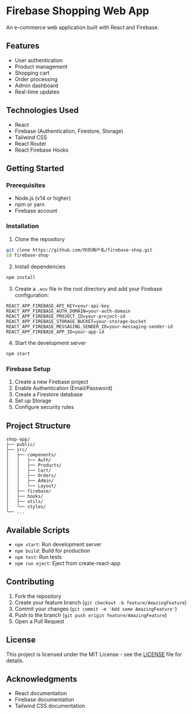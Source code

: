 # Firebase Shopping Web App

An e-commerce web application built with React and Firebase.

## Features

- User authentication
- Product management
- Shopping cart
- Order processing
- Admin dashboard
- Real-time updates

## Technologies Used

- React
- Firebase (Authentication, Firestore, Storage)
- Tailwind CSS
- React Router
- React Firebase Hooks

## Getting Started

### Prerequisites

- Node.js (v14 or higher)
- npm or yarn
- Firebase account

### Installation

1. Clone the repository
```bash
git clone https://github.com/你的用户名/firebase-shop.git
cd firebase-shop
```

2. Install dependencies
```bash
npm install
```

3. Create a `.env` file in the root directory and add your Firebase configuration:
```
REACT_APP_FIREBASE_API_KEY=your-api-key
REACT_APP_FIREBASE_AUTH_DOMAIN=your-auth-domain
REACT_APP_FIREBASE_PROJECT_ID=your-project-id
REACT_APP_FIREBASE_STORAGE_BUCKET=your-storage-bucket
REACT_APP_FIREBASE_MESSAGING_SENDER_ID=your-messaging-sender-id
REACT_APP_FIREBASE_APP_ID=your-app-id
```

4. Start the development server
```bash
npm start
```

### Firebase Setup

1. Create a new Firebase project
2. Enable Authentication (Email/Password)
3. Create a Firestore database
4. Set up Storage
5. Configure security rules

## Project Structure

```
shop-app/
├── public/
├── src/
│   ├── components/
│   │   ├── Auth/
│   │   ├── Products/
│   │   ├── Cart/
│   │   ├── Orders/
│   │   ├── Admin/
│   │   └── Layout/
│   ├── firebase/
│   ├── hooks/
│   ├── utils/
│   └── styles/
└── ...
```

## Available Scripts

- `npm start`: Run development server
- `npm build`: Build for production
- `npm test`: Run tests
- `npm run eject`: Eject from create-react-app

## Contributing

1. Fork the repository
2. Create your feature branch (`git checkout -b feature/AmazingFeature`)
3. Commit your changes (`git commit -m 'Add some AmazingFeature'`)
4. Push to the branch (`git push origin feature/AmazingFeature`)
5. Open a Pull Request

## License

This project is licensed under the MIT License - see the [LICENSE](LICENSE) file for details.

## Acknowledgments

- React documentation
- Firebase documentation
- Tailwind CSS documentation
